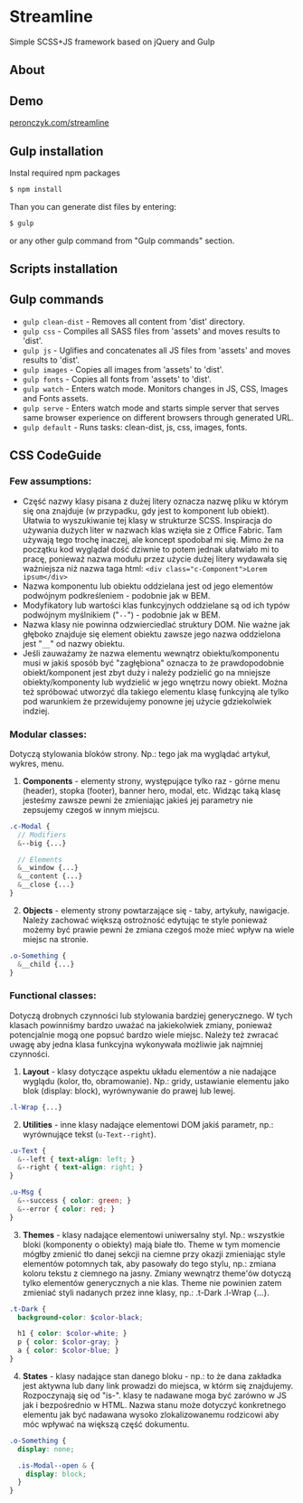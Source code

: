 Streamline
======
Simple SCSS+JS framework based on jQuery and Gulp

## About

## Demo

[peronczyk.com/streamline](http://peronczyk.com/streamline/)

## Gulp installation

Instal required npm packages
```bash
$ npm install
```

Than you can generate dist files by entering:
```bash
$ gulp
```
or any other gulp command from "Gulp commands" section.

## Scripts installation


## Gulp commands

* `gulp clean-dist` - Removes all content from 'dist' directory.
* `gulp css` - Compiles all SASS files from 'assets' and moves results to 'dist'.
* `gulp js` - Uglifies and concatenates all JS files from 'assets' and moves results to 'dist'.
* `gulp images` - Copies all images from 'assets' to 'dist'.
* `gulp fonts` - Copies all fonts from 'assets' to 'dist'.
* `gulp watch` - Enters watch mode. Monitors changes in JS, CSS, Images and Fonts assets.
* `gulp serve` - Enters watch mode and starts simple server that serves same browser experience on different browsers through generated URL.
* `gulp default` - Runs tasks: clean-dist, js, css, images, fonts.


## CSS CodeGuide

### Few assumptions:
* Część nazwy klasy pisana z dużej litery oznacza nazwę pliku w którym się ona znajduje (w przypadku, gdy jest to komponent lub obiekt). Ułatwia to wyszukiwanie tej klasy w strukturze SCSS. Inspiracja do używania dużych liter w nazwach klas wzięła sie z Office Fabric. Tam używają tego trochę inaczej, ale koncept spodobał mi się. Mimo że na początku kod wyglądał dość dziwnie to potem jednak ułatwiało mi to pracę, ponieważ nazwa modułu przez użycie dużej litery wydawała się ważniejsza niż nazwa taga html: `<div class="c-Component">Lorem ipsum</div>`
* Nazwa komponentu lub obiektu oddzielana jest od jego elementów podwójnym podkreśleniem - podobnie jak w BEM.
* Modyfikatory lub wartości klas funkcyjnych oddzielane są od ich typów podwójnym myślnikiem ("`--`") - podobnie jak w BEM.
* Nazwa klasy nie powinna odzwierciedlać struktury DOM. Nie ważne jak głęboko znajduje się element obiektu zawsze jego nazwa oddzielona jest "`__`" od nazwy obiektu.
* Jeśli zauważamy że nazwa elementu wewnątrz obiektu/komponentu musi w jakiś sposób być "zagłębiona" oznacza to że prawdopodobnie obiekt/komponent jest zbyt duży i należy podzielić go na mniejsze obiekty/komponenty lub wydzielić w jego wnętrzu nowy obiekt. Można też spróbować utworzyć dla takiego elementu klasę funkcyjną ale tylko pod warunkiem że przewidujemy ponowne jej użycie gdziekolwiek indziej.

### Modular classes:
Dotyczą stylowania bloków strony. Np.: tego jak ma wyglądać artykuł, wykres, menu.

1. **Components** - elementy strony, występujące tylko raz - górne menu (header), stopka (footer), banner hero, modal, etc. Widząc taką klasę jesteśmy zawsze pewni że zmieniając jakieś jej parametry nie zepsujemy czegoś w innym miejscu.

```SCSS
.c-Modal {
  // Modifiers
  &--big {...}

  // Elements
  &__window {...}
  &__content {...}
  &__close {...}
}
```
2. **Objects** - elementy strony powtarzające się - taby, artykuły, nawigacje. Należy zachować większą ostrożność edytując te style ponieważ możemy być prawie pewni że zmiana czegoś może mieć wpływ na wiele miejsc na stronie.
```SCSS
.o-Something {
  &__child {...}
}
```

### Functional classes:
Dotyczą drobnych czynności lub stylowania bardziej generycznego. W tych klasach powinniśmy bardzo uważać na jakiekolwiek zmiany, ponieważ potencjalnie mogą one popsuć bardzo wiele miejsc. Należy też zwracać uwagę aby jedna klasa funkcyjna wykonywała możliwie jak najmniej czynności.

1. **Layout** - klasy dotyczące aspektu układu elementów a nie nadające wyglądu (kolor, tło, obramowanie). Np.: gridy, ustawianie elementu jako blok (display: block), wyrównywanie do prawej lub lewej.
```SCSS
.l-Wrap {...}
```

2. **Utilities** - inne klasy nadające elementowi DOM jakiś parametr, np.: wyrównujące tekst (`u-Text--right`).
```SCSS
.u-Text {
  &--left { text-align: left; }
  &--right { text-align: right; }
}

.u-Msg {
  &--success { color: green; }
  &--error { color: red; }
}
```


3. **Themes** - klasy nadające elementowi uniwersalny styl. Np.: wszystkie bloki (komponenty o obiekty) mają białe tło. Theme w tym momencie mógłby zmienić tło danej sekcji na ciemne przy okazji zmieniając style elementów potomnych tak, aby pasowały do tego stylu, np.: zmiana koloru tekstu z ciemnego na jasny. Zmiany wewnątrz theme'ów dotyczą tylko elementów generycznych a nie klas. Theme nie powinien zatem zmieniać styli nadanych przez inne klasy, np.: .t-Dark .l-Wrap {...}.
```SCSS
.t-Dark {
  background-color: $color-black;

  h1 { color: $color-white; }
  p { color: $color-gray; }
  a { color: $color-blue; }
}
```

4. **States** - klasy nadające stan danego bloku - np.: to że dana zakładka jest aktywna lub dany link prowadzi do miejsca, w którm się znajdujemy. Rozpoczynają się od "is-". klasy te nadawane moga być zarówno w JS jak i bezpośrednio w HTML. Nazwa stanu może dotyczyć konkretnego elementu jak być nadawana wysoko zlokalizowanemu rodzicowi aby móc wpływać na większą część dokumentu.
```SCSS
.o-Something {
  display: none;

  .is-Modal--open & {
    display: block;
  }
}
```
